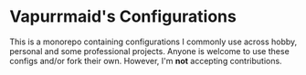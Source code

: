# Vapurrmaid's Configurations

This is a monorepo containing configurations I commonly use across hobby,
personal and some professional projects. Anyone is welcome to use these
configs and/or fork their own. However, I'm **not** accepting contributions.
